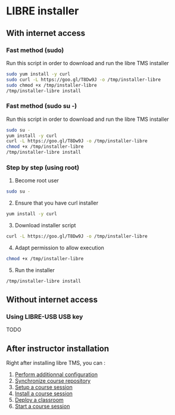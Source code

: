 # LIBRE installer

## With internet access

### Fast method (sudo)

Run this script in order to download and run the libre TMS installer
```bash
sudo yum install -y curl
sudo curl -L https://goo.gl/T8Dw9J -o /tmp/installer-libre
sudo chmod +x /tmp/installer-libre
/tmp/installer-libre install
```

### Fast method (sudo su -)

Run this script in order to download and run the libre TMS installer
```bash
sudo su -
yum install -y curl
curl -L https://goo.gl/T8Dw9J -o /tmp/installer-libre
chmod +x /tmp/installer-libre
/tmp/installer-libre install
```

### Step by step (using root)

1. Become root user
```bash
sudo su -
```

2. Ensure that you have curl installer
```bash
yum install -y curl
```

3. Download installer script
```bash
curl -L https://goo.gl/T8Dw9J -o /tmp/installer-libre
```

4. Adapt permission to allow execution
```bash
chmod +x /tmp/installer-libre
```

5. Run the installer
```bash
/tmp/installer-libre install
```

## Without internet access

### Using LIBRE-USB USB key

TODO 


## After instructor installation

Right after installing libre TMS, you can :

1. [Perform additionnal configuration](libre-configure.md)
2. [Synchronize course repository](libre-repository.md)
3. [Setup a course session](session-config.md)
4. [Install a course session](session-install.md)
5. [Deploy a classroom](classroom-deploy.md)
6. [Start a course session](session-start.md)

